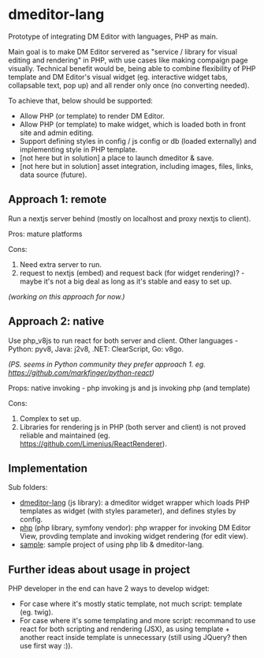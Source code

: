 # dmeditor-lang

Prototype of integrating DM Editor with languages, PHP as main.

Main goal is to make DM Editor servered as "service / library for visual editing and rendering" in PHP, with use cases like making compaign page visually. Technical benefit would be, being able to combine flexibility of PHP template and DM Editor's visual widget (eg. interactive widget tabs, collapsable text, pop up) and all render only once (no converting needed).

To achieve that, below should be supported:

- Allow PHP (or template) to render DM Editor.
- Allow PHP (or template) to make widget, which is loaded both in front site and admin editing.
- Support defining styles in config / js config or db (loaded externally) and implementing style in PHP template.
- [not here but in solution] a place to launch dmeditor & save.
- [not here but in solution] asset integration, including images, files, links, data source (future).

## Approach 1: remote

Run a nextjs server behind (mostly on localhost and proxy nextjs to client).

Pros: mature platforms

Cons:

1. Need extra server to run.
2. request to nextjs (embed) and request back (for widget rendering)? - maybe it's not a big deal as long as it's stable and easy to set up.

_(working on this approach for now.)_

## Approach 2: native

Use php_v8js to run react for both server and client. Other languages - Python: pyv8, Java: j2v8, .NET: ClearScript, Go: v8go.

_(PS. seems in Python community they prefer approach 1. eg. https://github.com/markfinger/python-react)_

Props: native invoking - php invoking js and js invoking php (and template)

Cons:

1. Complex to set up.
2. Libraries for rendering js in PHP (both server and client) is not proved reliable and maintained (eg. https://github.com/Limenius/ReactRenderer).

## Implementation

Sub folders:

- [dmeditor-lang](./dmeditor-lang) (js library): a dmeditor widget wrapper which loads PHP templates as widget (with styles parameter), and defines styles by config.
- [php](./php) (php library, symfony vendor): php wrapper for invoking DM Editor View, provding template and invoking widget rendering (for edit view).
- [sample](./sample): sample project of using php lib & dmeditor-lang.

## Further ideas about usage in project

PHP developer in the end can have 2 ways to develop widget:

- For case where it's mostly static template, not much script: template (eg. twig).
- For case where it's some templating and more script: recommand to use react for both scripting and rendering (JSX), as using template + another react inside template is unnecessary (still using JQuery? then use first way :)).
